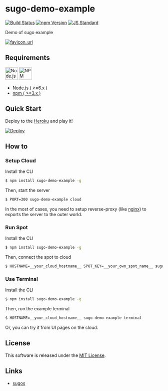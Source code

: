 sugo-demo-example
==========

<!---
This file is generated by ape-tmpl. Do not update manually.
--->

<!-- Badge Start -->
<a name="badges"></a>

[![Build Status][bd_travis_com_shield_url]][bd_travis_com_url]
[![npm Version][bd_npm_shield_url]][bd_npm_url]
[![JS Standard][bd_standard_shield_url]][bd_standard_url]

[bd_repo_url]: https://github.com/realglobe-Inc/sugo-demo-example
[bd_travis_url]: http://travis-ci.org/realglobe-Inc/sugo-demo-example
[bd_travis_shield_url]: http://img.shields.io/travis/realglobe-Inc/sugo-demo-example.svg?style=flat
[bd_travis_com_url]: http://travis-ci.com/realglobe-Inc/sugo-demo-example
[bd_travis_com_shield_url]: https://api.travis-ci.com/realglobe-Inc/sugo-demo-example.svg?token=aeFzCpBZebyaRijpCFmm
[bd_license_url]: https://github.com/realglobe-Inc/sugo-demo-example/blob/master/LICENSE
[bd_codeclimate_url]: http://codeclimate.com/github/realglobe-Inc/sugo-demo-example
[bd_codeclimate_shield_url]: http://img.shields.io/codeclimate/github/realglobe-Inc/sugo-demo-example.svg?style=flat
[bd_codeclimate_coverage_shield_url]: http://img.shields.io/codeclimate/coverage/github/realglobe-Inc/sugo-demo-example.svg?style=flat
[bd_gemnasium_url]: https://gemnasium.com/realglobe-Inc/sugo-demo-example
[bd_gemnasium_shield_url]: https://gemnasium.com/realglobe-Inc/sugo-demo-example.svg
[bd_npm_url]: http://www.npmjs.org/package/sugo-demo-example
[bd_npm_shield_url]: http://img.shields.io/npm/v/sugo-demo-example.svg?style=flat
[bd_standard_url]: http://standardjs.com/
[bd_standard_shield_url]: https://img.shields.io/badge/code%20style-standard-brightgreen.svg

<!-- Badge End -->


<!-- Description Start -->
<a name="description"></a>

Demo of sugo example

<!-- Description End -->


<!-- Overview Start -->
<a name="overview"></a>


[![favicon_url]][app_url]

[app_url]: http://sugo-demo-example.herokuapp.com
[favicon_url]: http://realglobe-inc.github.io/sugo-demo-example/images/favicon.png


<!-- Overview End -->


<!-- Sections Start -->
<a name="sections"></a>

<!-- Section from "doc/guides/00.Requirements.md.hbs" Start -->

<a name="section-doc-guides-00-requirements-md"></a>
Requirements
-----

<a href="https://nodejs.org">
  <img src="https://realglobe-inc.github.io/sugos-assets/images/nodejs-banner.png"
       alt="Node.js"
       height="40"
       style="height:40px"
  /></a>
<a href="https://docs.npmjs.com/">
  <img src="https://realglobe-inc.github.io/sugos-assets/images/npm-banner.png"
       alt="NPM"
       height="40"
       style="height:40px"
  /></a>

+ [Node.js ( >=6.x )][node_download_url]
+ [npm ( >=3.x )][npm_url]

[node_download_url]: https://nodejs.org/en/download/
[npm_url]: https://docs.npmjs.com/


<!-- Section from "doc/guides/00.Requirements.md.hbs" End -->

<!-- Section from "doc/guides/01.Quick Start.md.hbs" Start -->

<a name="section-doc-guides-01-quick-start-md"></a>
Quick Start
-----

Deploy to the [Heroku][heroku_url] and play it!

[![Deploy](https://www.herokucdn.com/deploy/button.svg)][heroku_deploy_url]

[heroku_url]: https://www.heroku.com/
[heroku_deploy_url]: https://heroku.com/deploy?template=https://github.com/realglobe-Inc/sugo-demo-example/tree/heroku


<!-- Section from "doc/guides/01.Quick Start.md.hbs" End -->

<!-- Section from "doc/guides/10.How to.md.hbs" Start -->

<a name="section-doc-guides-10-how-to-md"></a>
How to
-------

<!-- Section from "doc/guides/10.How to.md.hbs" End -->

<!-- Section from "doc/guides/11.Setup Cloud.md.hbs" Start -->

<a name="section-doc-guides-11-setup-cloud-md"></a>
### Setup Cloud

Install the CLI

```bash
$ npm install sugo-demo-example -g
```

Then, start the server

```bash
$ PORT=300 sugo-demo-example cloud
```

In the most of cases, you need to setup reverse-proxy (like [nginx][nginx_url]) to exports the server to the outer world.

[nginx_url]: https://www.nginx.com/


<!-- Section from "doc/guides/11.Setup Cloud.md.hbs" End -->

<!-- Section from "doc/guides/12.Run Spot.md.hbs" Start -->

<a name="section-doc-guides-12-run-spot-md"></a>
### Run Spot

Install the CLI


```bash
$ npm install sugo-demo-example -g
```

Then, connect the spot to cloud

```bash
$ HOSTNAME=__your_cloud_hostname__ SPOT_KEY=__your_own_spot_name__ sugo-demo-example spot
```


<!-- Section from "doc/guides/12.Run Spot.md.hbs" End -->

<!-- Section from "doc/guides/13.Use Terminal.md.hbs" Start -->

<a name="section-doc-guides-13-use-terminal-md"></a>
### Use Terminal


Install the CLI

```bash
$ npm install sugo-demo-example -g
```

Then, run the example terminal

```bash
$ HOSTNAME=__your_cloud_hostname__ sugo-demo-example terminal
```

Or, you can try it from UI pages on the cloud.


<!-- Section from "doc/guides/13.Use Terminal.md.hbs" End -->


<!-- Sections Start -->


<!-- LICENSE Start -->
<a name="license"></a>

License
-------
This software is released under the [MIT License](https://github.com/realglobe-Inc/sugo-demo-example/blob/master/LICENSE).

<!-- LICENSE End -->


<!-- Links Start -->
<a name="links"></a>

Links
------

+ [sugos][sugos_url]

[sugos_url]: https://github.com/realglobe-Inc/sugos

<!-- Links End -->
